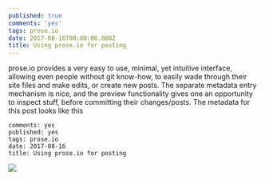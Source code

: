 ```yaml
---
published: true
comments: 'yes'
tags: prose.io
date: 2017-08-16T00:00:00.000Z
title: Using prose.io for posting
---
```

prose.io provides a very easy to use, minimal, yet intuitive interface, allowing even people without git know-how, to easily wade through their site files and make edits, or create new posts. The separate metadata entry mechanism is nice, and the preview functionality gives one an opportunity to inspect stuff, before committing their changes/posts.
The metadata for this post looks like this
```
comments: yes
published: yes
tags: prose.io
date: 2017-08-16
title: Using prose.io for posting
```
![](https://ic.pics.livejournal.com/prashanthchengi/11938030/12188/12188_900.jpg)
